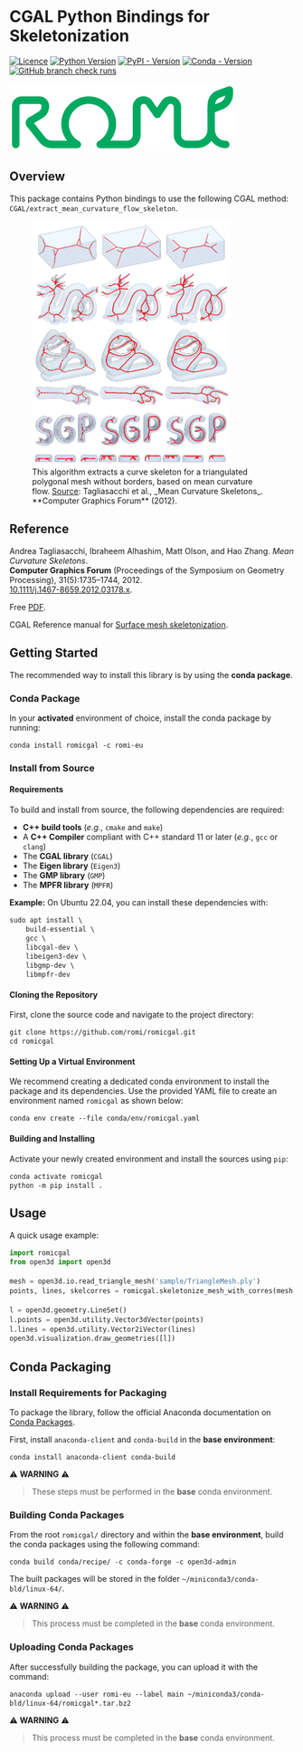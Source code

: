 # CGAL Python Bindings for Skeletonization

[![Licence](https://img.shields.io/github/license/romi/romicgal?color=lightgray)](https://www.gnu.org/licenses/lgpl-3.0.en.html)
[![Python Version](https://img.shields.io/python/required-version-toml?tomlFilePath=https%3A%2F%2Fraw.githubusercontent.com%2Fromi%2Fromicgal%2Frefs%2Fheads%2Fmaster%2Fpyproject.toml&logo=python&logoColor=white)]()
[![PyPI - Version](https://img.shields.io/pypi/v/romicgal?logo=pypi&logoColor=white)](https://pypi.org/project/romicgal/)
[![Conda - Version](https://img.shields.io/conda/vn/romi-eu/romicgal?logo=anaconda&logoColor=white&label=romi-eu&color=%2344A833)](https://anaconda.org/romi-eu/romicgal)
[![GitHub branch check runs](https://img.shields.io/github/check-runs/romi/romicgal/master)](https://github.com/romi/romicgal)

[![ROMI_logo](docs/assets/images/ROMI_logo_green.svg)](https://romi-project.eu)

## Overview

This package contains Python bindings to use the following CGAL method: `CGAL/extract_mean_curvature_flow_skeleton`.

<figure>
  <img src="docs/assets/paper_preview.png" width="350" />
  <figcaption>
    This algorithm extracts a curve skeleton for a triangulated polygonal mesh without borders, based on mean curvature flow.  
    <u>Source</u>: Tagliasacchi et al., _Mean Curvature Skeletons_. **Computer Graphics Forum** (2012).
  </figcaption>
</figure>

## Reference

Andrea Tagliasacchi, Ibraheem Alhashim, Matt Olson, and Hao Zhang. _Mean Curvature Skeletons_.  
**Computer Graphics Forum** (Proceedings of the Symposium on Geometry Processing), 31(5):1735–1744, 2012.  
[10.1111/j.1467-8659.2012.03178.x](https://doi.org/10.1111/j.1467-8659.2012.03178.x).  

Free [PDF](https://www.cs.sfu.ca/~haoz/pubs/tag_sgp12.pdf).  

CGAL Reference manual for [Surface mesh skeletonization](
https://doc.cgal.org/5.4.5/Surface_mesh_skeletonization/group__PkgSurfaceMeshSkeletonizationRef.html).

## Getting Started

The recommended way to install this library is by using the **conda package**.

### Conda Package

In your **activated** environment of choice, install the conda package by running:

```shell
conda install romicgal -c romi-eu
```

### Install from Source

#### Requirements

To build and install from source, the following dependencies are required:
- **C++ build tools** (_e.g._, `cmake` and `make`)
- A **C++ Compiler** compliant with C++ standard 11 or later (_e.g._, `gcc` or `clang`)
- The **CGAL library** (`CGAL`)
- The **Eigen library** (`Eigen3`)
- The **GMP library** (`GMP`)
- The **MPFR library** (`MPFR`)

**Example:** On Ubuntu 22.04, you can install these dependencies with:

```shell
sudo apt install \
    build-essential \
    gcc \
    libcgal-dev \
    libeigen3-dev \
    libgmp-dev \
    libmpfr-dev
```

#### Cloning the Repository  

First, clone the source code and navigate to the project directory:

```shell
git clone https://github.com/romi/romicgal.git
cd romicgal
```

#### Setting Up a Virtual Environment  

We recommend creating a dedicated conda environment to install the package and its dependencies. Use the provided YAML file to create an environment named `romicgal` as shown below:

```shell
conda env create --file conda/env/romicgal.yaml
```

#### Building and Installing  

Activate your newly created environment and install the sources using `pip`:

```shell
conda activate romicgal
python -m pip install .
```

## Usage

A quick usage example:

```python
import romicgal
from open3d import open3d

mesh = open3d.io.read_triangle_mesh('sample/TriangleMesh.ply')
points, lines, skelcorres = romicgal.skeletonize_mesh_with_corres(mesh.vertices, mesh.triangles)

l = open3d.geometry.LineSet()
l.points = open3d.utility.Vector3dVector(points)
l.lines = open3d.utility.Vector2iVector(lines)
open3d.visualization.draw_geometries([l])
```

## Conda Packaging

### Install Requirements for Packaging  

To package the library, follow the official Anaconda documentation on [Conda Packages](https://docs.anaconda.com/anacondaorg/user-guide/packages/conda-packages).

First, install `anaconda-client` and `conda-build` in the **base environment**:

```shell
conda install anaconda-client conda-build
```

:warning: **WARNING** :warning:  
> These steps must be performed in the **base** conda environment.

### Building Conda Packages  

From the root `romicgal/` directory and within the **base environment**, build the conda packages using the following command:

```shell
conda build conda/recipe/ -c conda-forge -c open3d-admin
```

The built packages will be stored in the folder `~/miniconda3/conda-bld/linux-64/`.

:warning: **WARNING** :warning:  
> This process must be completed in the **base** conda environment.

### Uploading Conda Packages  

After successfully building the package, you can upload it with the command:

```shell
anaconda upload --user romi-eu --label main ~/miniconda3/conda-bld/linux-64/romicgal*.tar.bz2
```

:warning: **WARNING** :warning:  
> This process must be completed in the **base** conda environment.
